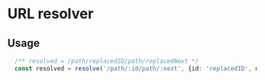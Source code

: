# URL resolver


## Usage
```ts
  /** resolved = /path/replacedID/path/replacedNext */
  const resolved = resolve('/path/:id/path/:next', {id: 'replacedID', next: 'replacedNext'});

```
